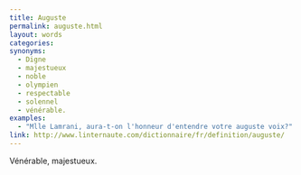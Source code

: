 ```yaml
---
title: Auguste
permalink: auguste.html
layout: words
categories:
synonyms:
  - Digne
  - majestueux
  - noble
  - olympien
  - respectable
  - solennel
  - vénérable.
examples:
  - "Mlle Lamrani, aura-t-on l'honneur d'entendre votre auguste voix?"
link: http://www.linternaute.com/dictionnaire/fr/definition/auguste/
---
```


Vénérable, majestueux.

